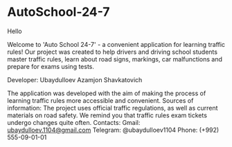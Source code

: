 # AutoSchool-24-7
Hello 

Welcome to 'Auto School 24-7' - a convenient application for learning traffic rules! Our project was created to help drivers and driving school students master traffic rules, learn about road signs, markings, car malfunctions and prepare for exams using tests.

Developer:
Ubaydulloev Azamjon Shavkatovich

The application was developed with the aim of making the process of learning traffic rules more accessible and convenient.
Sources of information:
The project uses official traffic regulations, as well as current materials on road safety.
We remind you that traffic rules exam tickets undergo changes quite often.
Contacts:
Gmail: ubaydulloev.1104@gmail.com
Telegram: @ubaydulloev1104
Phone: (+992) 555-09-01-01

